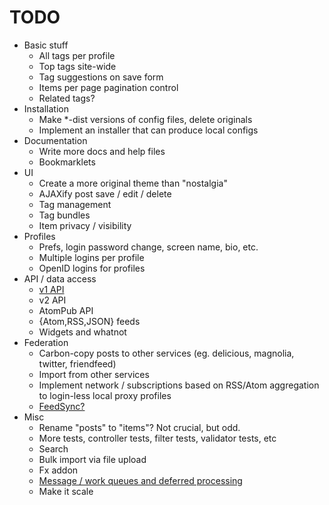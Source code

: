 # TODO

* Basic stuff
    * All tags per profile
    * Top tags site-wide
    * Tag suggestions on save form
    * Items per page pagination control
    * Related tags?
* Installation
    * Make *-dist versions of config files, delete originals
    * Implement an installer that can produce local configs
* Documentation
    * Write more docs and help files
    * Bookmarklets
* UI
    * Create a more original theme than "nostalgia"
    * AJAXify post save / edit / delete
    * Tag management
    * Tag bundles
    * Item privacy / visibility
* Profiles
    * Prefs, login password change, screen name, bio, etc.
    * Multiple logins per profile
    * OpenID logins for profiles
* API / data access
    * [v1 API][v1api]
    * v2 API
    * AtomPub API
    * {Atom,RSS,JSON} feeds
    * Widgets and whatnot
* Federation
    * Carbon-copy posts to other services (eg. delicious, magnolia, twitter, friendfeed)
    * Import from other services
    * Implement network / subscriptions based on RSS/Atom aggregation to login-less local proxy profiles
    * [FeedSync?](http://dev.live.com/feedsync/spec/spec.aspx)
* Misc
    * Rename "posts" to "items"?  Not crucial, but odd.
    * More tests, controller tests, filter tests, validator tests, etc
    * Search
    * Bulk import via file upload
    * Fx addon
    * [Message / work queues and deferred processing][queues]
    * Make it scale

[v1api]: http://delicious.com/help/api
[queues]: http://decafbad.com/blog/2008/07/04/queue-everything-and-delight-everyone
